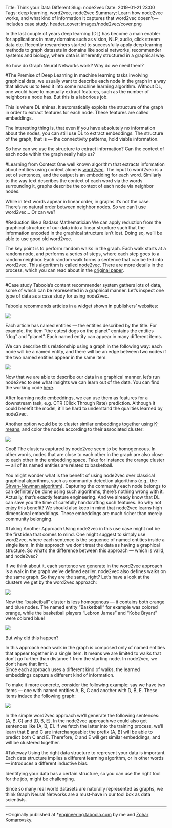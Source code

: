 Title: Think your Data Different
Slug: node2vec
Date: 2019-01-21 23:00
Tags: deep learning, word2vec, node2vec
Summary: Learn how node2vec works, and what kind of information it captures that word2vec doesn’t — includes case study.
header_cover: images/node2vec/cover.png

In the last couple of years deep learning (DL) has become a main enabler for
applications in many domains such as vision, NLP, audio, click stream data etc.
Recently researchers started to successfully apply deep learning methods to
graph datasets in domains like social networks, recommender systems and biology,
where data is inherently structured in a graphical way.

So how do Graph Neural Networks work? Why do we need them?

#The Premise of Deep Learning
In machine learning tasks involving graphical data, we usually want to describe
each node in the graph in a way that allows us to feed it into some machine
learning algorithm. Without DL, one would have to manually extract features,
such as the number of neighbors a node has. But this is a laborious job.

This is where DL shines. It automatically exploits the structure of the graph in
order to extract features for each node. These features are called embeddings.

The interesting thing is, that even if you have absolutely no information about
the nodes, you can still use DL to extract embeddings. The structure of the
graph, that is — the connectivity patterns, hold viable information.

So how can we use the structure to extract information? Can the context of each
node within the graph really help us?

#Learning from Context
One well known algorithm that extracts information about entities using context
alone is
[word2vec](https://www.tensorflow.org/tutorials/representation/word2vec). The
input to word2vec is a set of sentences, and the output is an embedding for each
word. Similarly to the way text describes the context of each word via the words
surrounding it, graphs describe the context of each node via neighbor nodes.

While in text words appear in linear order, in graphs it’s not the case. There’s
no natural order between neighbor nodes. So we can’t use word2vec... Or can we?

#Reduction like a Badass Mathematician
We can apply reduction from the graphical structure of our data into a linear
structure such that the information encoded in the graphical structure isn’t
lost. Doing so, we’ll be able to use good old word2vec.

The key point is to perform random walks in the graph. Each walk starts at a
random node, and performs a series of steps, where each step goes to a random
neighbor. Each random walk forms a sentence that can be fed into word2vec. This
algorithm is called [node2vec](https://snap.stanford.edu/node2vec/). There are
more details in the process, which you can read about in the [original
paper](https://arxiv.org/abs/1607.00653).

---

#Case study
Taboola’s content recommender system gathers lots of data, some of which can be
represented in a graphical manner. Let’s inspect one type of data as a case
study for using node2vec.

Taboola recommends articles in a widget shown in publishers’ websites:

![](images/node2vec/widget.png)

Each article has named entities — the entities described by the title. For
example, the item “the cutest dogs on the planet” contains the entities “dog”
and “planet”. Each named entity can appear in many different items.

We can describe this relationship using a graph in the following way: each node
will be a named entity, and there will be an edge between two nodes if the two
named entities appear in the same item:

![](images/node2vec/named-entities-graph.png)

Now that we are able to describe our data in a graphical manner, let’s run
node2vec to see what insights we can learn out of the data. You can find the
working code [here](https://github.com/taboola/node2vec-example).

After learning node embeddings, we can use them as features for a downstream
task, e.g. CTR (Click Through Rate) prediction. Although it could benefit the
model, it’ll be hard to understand the qualities learned by node2vec.

Another option would be to cluster similar embeddings together using
[K-means](https://en.wikipedia.org/wiki/K-means_clustering), and color the nodes
according to their associated cluster:

![](images/node2vec/node2vec-clusters.png)

Cool! The clusters captured by node2vec seem to be homogeneous. In other words,
nodes that are close to each other in the graph are also close to each other in
the embedding space. Take for instance the orange cluster — all of its named
entities are related to basketball.

You might wonder what is the benefit of using node2vec over classical graphical
algorithms, such as community detection algorithms (e.g., the [Girvan-Newman
algorithm](https://arxiv.org/abs/cond-mat/0308217)). Capturing the community
each node belongs to can definitely be done using such algorithms, there’s
nothing wrong with it. Actually, that’s exactly feature engineering. And we
already know that DL can save you the time of carefully handcrafting such
features. So why not enjoy this benefit? We should also keep in mind that
node2vec learns high dimensional embeddings. These embeddings are much richer
than merely community belonging.

#Taking Another Approach
Using node2vec in this use case might not be the first idea that comes to mind.
One might suggest to simply use word2vec, where each sentence is the sequence of
named entities inside a single item. In this approach we don’t treat the data as
having a graphical structure. So what’s the difference between this approach —
which is valid, and node2vec?

If we think about it, each sentence we generate in the word2vec approach is a
walk in the graph we’ve defined earlier. node2vec also defines walks on the same
graph. So they are the same, right? Let’s have a look at the clusters we get by
the word2vec approach:

![](images/node2vec/word2vec-clusters.png)

Now the “basketball” cluster is less homogenous — it contains both orange and
blue nodes. The named entity “Basketball” for example was colored orange, while
the basketball players “Lebron James” and “Kobe Bryant” were colored blue!

![](images/node2vec/word2vec-labeled.png)

But why did this happen?

In this approach each walk in the graph is composed only of named entities that
appear together in a single item. It means we are limited to walks that don’t go
further than distance 1 from the starting node. In node2vec, we don’t have that
limit.  
Since each approach uses a different kind of walks, the learned
embeddings capture a different kind of information.

To make it more concrete, consider the following example: say we have two items
— one with named entities A, B, C and another with D, B, E. These items induce
the following graph:

![](images/node2vec/graph.png)

In the simple word2vec approach we’ll generate the following sentences: [A, B,
C] and [D, B, E]. In the node2vec approach we could also get sentences like [A,
B, E]. If we fetch the latter into the training process, we’ll learn that E and
C are interchangeable: the prefix [A, B] will be able to predict both C and E.
Therefore, C and E will get similar embeddings, and will be clustered together.

#Takeway
Using the right data structure to represent your data is important. Each data
structure implies a different learning algorithm, or in other words — introduces
a different inductive bias.

Identifying your data has a certain structure, so you can use the right tool for
the job, might be challenging.

Since so many real world datasets are naturally represented as graphs, we think
Graph Neural Networks are a must-have in our tool box as data scientists.

---

*Originally published at
*[engineering.taboola.com](https://engineering.taboola.com/think-data-different)
by me and [Zohar Komarovsky](https://medium.com/@kozohar).
